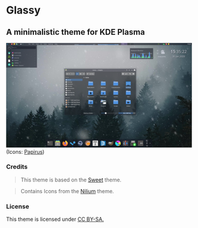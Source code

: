 # Glassy
## A minimalistic theme for KDE Plasma 

![Glassy preview](glassy-plasma/preview/preview.png)
  (Icons: [Papirus](https://github.com/PapirusDevelopmentTeam/papirus-icon-theme))

### Credits
> This theme is based on the [Sweet](https://store.kde.org/p/1294174) theme.

> Contains Icons from the [Nilium](https://www.pling.com/p/1226329/) theme.

### License
This theme is licensed under [CC BY-SA.](https://creativecommons.org/licenses/by-sa/4.0/)
